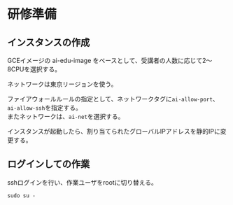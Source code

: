 # 研修準備

## インスタンスの作成

GCEイメージの ai-edu-image をベースとして、受講者の人数に応じて2～8CPUを選択する。

ネットワークは東京リージョンを使う。

ファイアウォールルールの指定として、ネットワークタグに``ai-allow-port``、``ai-allow-ssh``を指定する。<br>
またネットワークは、``ai-net``を選択する。

インスタンスが起動したら、割り当てられたグローバルIPアドレスを静的IPに変更する。

## ログインしての作業

sshログインを行い、作業ユーザをrootに切り替える。

```
sudo su -
```
